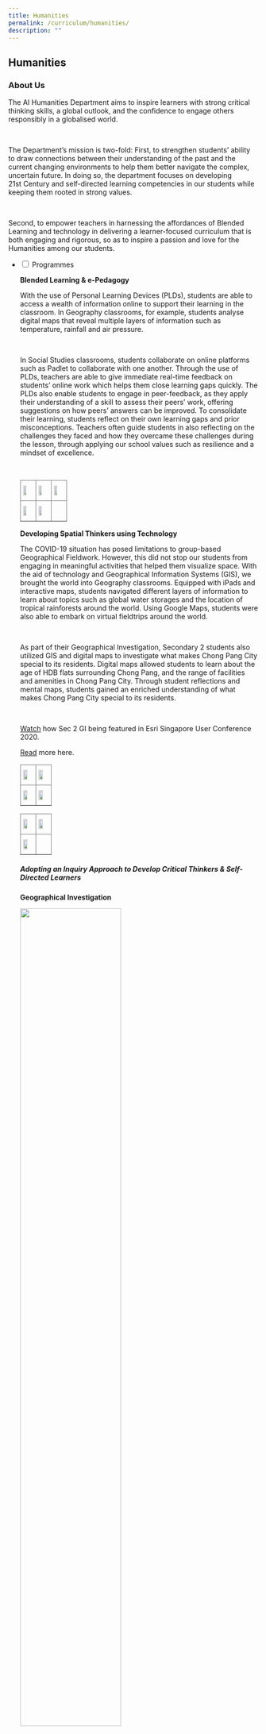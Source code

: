 ```yaml
---
title: Humanities
permalink: /curriculum/humanities/
description: ""
---
```

## Humanities
### About Us

<p>The AI Humanities Department aims to inspire learners with strong critical thinking skills, a global outlook, and the confidence to engage others responsibly in a globalised world.</p><br>


<p>The Department’s mission is two-fold: First, to strengthen students’ ability to draw connections between their understanding of the past and the current changing environments to help them better navigate the complex, uncertain future. In doing so, the department focuses on developing 21st&nbsp;Century and self-directed learning competencies in our students while keeping them rooted in strong values.</p><br>

<p>Second, to empower teachers in harnessing the affordances of Blended Learning and technology in delivering a learner-focused curriculum that is both engaging and rigorous, so as to inspire a passion and love for the Humanities among our students.</p>
<ul class="jekyllcodex_accordion">
<li><input id="accordion1" type="checkbox"> <label for="accordion1">Programmes</label>
<div>
<p><strong>Blended Learning &amp; e-Pedagogy</strong></p>
<p>With the use of Personal Learning Devices (PLDs), students are able to access a wealth of information online to support their learning in the classroom. In Geography classrooms, for example, students analyse digital maps that reveal multiple layers of information such as temperature, rainfall and air pressure.</p><br>

<p>In Social Studies classrooms, students collaborate on online platforms such as Padlet to collaborate with one another. Through the use of PLDs, teachers are able to give immediate real-time feedback on students’ online work which helps them close learning gaps quickly. The PLDs also enable students to engage in peer-feedback, as they apply their understanding of a skill to assess their peers’ work, offering suggestions on how peers’ answers can be improved. To consolidate their learning, students reflect on their own learning gaps and prior misconceptions. Teachers often guide students in also reflecting on the challenges they faced and how they overcame these challenges during the lesson, through applying our school values such as resilience and a mindset of excellence.</p><br>
	
<style type="text/css">
.tg  {border-collapse:collapse;border-spacing:0;}
.tg td{border-color:black;border-style:solid;border-width:1px;font-family:Arial, sans-serif;font-size:14px;
  overflow:hidden;padding:10px 5px;word-break:normal;}
.tg th{border-color:black;border-style:solid;border-width:1px;font-family:Arial, sans-serif;font-size:14px;
  font-weight:normal;overflow:hidden;padding:10px 5px;word-break:normal;}
.tg .tg-fymr{border-color:inherit;font-weight:bold;text-align:left;vertical-align:top}
.tg .tg-0pky{border-color:inherit;text-align:left;vertical-align:top}
</style>
<table class="tg">
<thead>
  <tr>
    <th class="tg-fymr"><img style="width: 55%;" src="/images/Picture1.jpg"></th>
    <th class="tg-fymr"><img style="width: 55%;" src="/images/Picture2.jpg"></th>
    <th class="tg-fymr"><img style="width: 55%;" src="/images/Picture3.jpg"></th>
  </tr>
</thead>
<tbody>
  <tr>
    <td class="tg-0pky"><img style="width: 55%;" src="/images/Picture4.jpg"></td>
    <td class="tg-0pky"><img style="width: 55%;" src="/images/Picture5.jpg"></td>
    <td class="tg-0pky"></td>
  </tr>
</tbody>
</table>
<p><strong>Developing Spatial Thinkers using Technology</strong></p>
 <p>The COVID-19 situation has posed limitations to group-based Geographical Fieldwork. However, this did not stop our students from engaging in meaningful activities that helped them visualize space. With the aid of technology and Geographical Information Systems (GIS), we brought the world into Geography classrooms. Equipped with iPads and interactive maps, students navigated different layers of information to learn about topics such as global water storages and the location of tropical rainforests around the world. Using Google Maps, students were also able to embark on virtual fieldtrips around the world.</p><br>

<p>As part of their Geographical Investigation, Secondary 2 students also utilized GIS and digital maps to investigate what makes Chong Pang City special to its residents. Digital maps allowed students to learn about the age of HDB flats surrounding Chong Pang, and the range of facilities and amenities in Chong Pang City. Through student reflections and mental maps, students gained an enriched understanding of what makes Chong Pang City special to its residents.</p><br>

 <p><a href="https://www.youtube.com/watch?v=lbIp4PZrUBg&amp;feature=emb_logo">Watch</a>&nbsp;how Sec 2 GI being featured in Esri Singapore User Conference 2020.  </p>
<p><a href="https://sites.google.com/moe.edu.sg/gisatmoe/geographies-of-yishun">Read</a>&nbsp;more here.</p>
<style type="text/css">
.tg  {border-collapse:collapse;border-spacing:0;}
.tg td{border-color:black;border-style:solid;border-width:1px;font-family:Arial, sans-serif;font-size:14px;
  overflow:hidden;padding:10px 5px;word-break:normal;}
.tg th{border-color:black;border-style:solid;border-width:1px;font-family:Arial, sans-serif;font-size:14px;
  font-weight:normal;overflow:hidden;padding:10px 5px;word-break:normal;}
.tg .tg-fymr{border-color:inherit;font-weight:bold;text-align:left;vertical-align:top}
.tg .tg-0pky{border-color:inherit;text-align:left;vertical-align:top}
</style>
<table class="tg">
<thead>
  <tr>
    <th class="tg-fymr"><img style="width: 65%;" src="/images/Tech1.jpg"></th>
    <th class="tg-fymr"><img style="width: 65%;" src="/images/Tech2.jpeg"></th>
  </tr>
</thead>
<tbody>
  <tr>
    <td class="tg-0pky"><img style="width: 65%;" src="/images/Tech3.jpg"></td>
    <td class="tg-0pky"><img style="width: 65%;" src="/images/Tech4.jpg"></td>
  </tr>
</tbody>
</table>
<style type="text/css">
.tg  {border-collapse:collapse;border-spacing:0;}
.tg td{border-color:black;border-style:solid;border-width:1px;font-family:Arial, sans-serif;font-size:14px;
  overflow:hidden;padding:10px 5px;word-break:normal;}
.tg th{border-color:black;border-style:solid;border-width:1px;font-family:Arial, sans-serif;font-size:14px;
  font-weight:normal;overflow:hidden;padding:10px 5px;word-break:normal;}
.tg .tg-fymr{border-color:inherit;font-weight:bold;text-align:left;vertical-align:top}
.tg .tg-0pky{border-color:inherit;text-align:left;vertical-align:top}
</style>
<table class="tg">
<thead>
  <tr>
    <th class="tg-fymr"><img style="width: 65%;" src="/images/Tech5.png"></th>
    <th class="tg-fymr"><img style="width: 65%;" src="/images/Tech6.jpg"></th>
  </tr>
</thead>
<tbody>
  <tr>
    <td class="tg-0pky"><img style="width: 65%;" src="/images/Tech7.jpg"></td>
    <td class="tg-0pky"></td>
  </tr>
</tbody>
</table>
	
<p></p><h5>Adopting an Inquiry Approach to Develop Critical Thinkers &amp; Self-Directed Learners</h5><p></p>
	<p><strong>Geographical Investigation</strong></p>
<img style="width: 65%;" src="/images/Picture6.jpg">
<p>With Singapore facing the challenges of an ageing population, our Secondary 2 students investigated if Yishun is an inclusive place for the elderly. With the ease in Covid-19 measurements, the students could finally embark on a learning journey! Students conducted independent field investigations on the inclusivity of facilities and walking paths in Chong Pang. At the end of the investigation, our Secondary 2 Geographers put on their thinking caps and came up with proposals to improve the facilities and walking paths of Chong Pang City, such as an increased number of benches as resting points for the elderly. Overall, the GI not only offered them an opportunity to hone their critical thinking skills but to also make a difference in the lives of others.</p>
	
<p><strong>Historical Investigation</strong></p>
<p>This year, the Secondary 2 students partook in an Historical Investigation activity where they explored the inquiry question: How did healthcare in Singapore change after 1965 to the late 1980s?.</p>
<p>Through the investigation, students were better able to understand the healthcare policies, infrastructure, and services introduced by the Singapore government since independence. Students were also excited to learn more about Encik Ahmad Ibrahim, whom our school is named after. Encik Ahmad Ibrahim had served as the Minister of Health from 1959-1961 and played a significant role in tackling healthcare issues from the spread of infectious diseases to improving the quality of healthcare services in Singapore.</p>
<style type="text/css">
.tg  {border-collapse:collapse;border-spacing:0;}
.tg td{border-color:black;border-style:solid;border-width:1px;font-family:Arial, sans-serif;font-size:14px;
  overflow:hidden;padding:10px 5px;word-break:normal;}
.tg th{border-color:black;border-style:solid;border-width:1px;font-family:Arial, sans-serif;font-size:14px;
  font-weight:normal;overflow:hidden;padding:10px 5px;word-break:normal;}
.tg .tg-fymr{border-color:inherit;font-weight:bold;text-align:left;vertical-align:top}
.tg .tg-0pky{border-color:inherit;text-align:left;vertical-align:top}
</style>
<table class="tg">
<thead>
  <tr>
    <th class="tg-fymr"><img style="width: 65%;" src="/images/HistoricalInvestigations1.jpg"></th>
    <th class="tg-fymr"><img style="width: 65%;" src="/images/HistoricalInvestigations2.jpg"></th>
  </tr>
</thead>
<tbody>
  <tr>
    <td class="tg-0pky"><img style="width: 65%;" src="/images/HistoricalInvestigations3.jpg"></td>
    <td class="tg-0pky"><img style="width: 65%;" src="/images/HistoricalInvestigations4.jpg"></td>
  </tr>
</tbody>
</table>
<img style="width: 45%;" src="/images/HistoricalInvestigations5.jpg">
<p></p><p><strong>Social Studies Investigation</strong></p>
<p>Through a digital virtual learning journey organised by Migrant X Me, our students (virtually) traversed the streets of Little India, Jalan Besar, and neighborhood. Our students took a tiny glimpse into the lives of migrant workers. Our students heard their struggles, their stories and the stigma migrant workers faced in Singapore. Drawing on the anecdotal evidence, diverse perspectives, and intensive research, our students unpacked the multifaceted issue. By undertaking Issues Investigation, our students scrutinized stereotypes, questioned their prejudices, and uncovered the complexities that shaped the issue. The students formed their conclusions and presented their findings in an infographic.</p><br>
<style type="text/css">
.tg  {border-collapse:collapse;border-spacing:0;}
.tg td{border-color:black;border-style:solid;border-width:1px;font-family:Arial, sans-serif;font-size:14px;
  overflow:hidden;padding:10px 5px;word-break:normal;}
.tg th{border-color:black;border-style:solid;border-width:1px;font-family:Arial, sans-serif;font-size:14px;
  font-weight:normal;overflow:hidden;padding:10px 5px;word-break:normal;}
.tg .tg-fymr{border-color:inherit;font-weight:bold;text-align:left;vertical-align:top}
.tg .tg-0pky{border-color:inherit;text-align:left;vertical-align:top}
</style>
<table class="tg">
<thead>
  <tr>
    <th class="tg-fymr"><img style="width: 55%;" src="/images/Picture10.jpg"></th>
    <th class="tg-fymr"><img style="width: 55%;" src="/images/Picture11.jpg"></th>
  </tr>
</thead>
<tbody>
  <tr>
    <td class="tg-0pky"><img style="width: 55%;" src="/images/Picture12.jpg"></td>
    <td class="tg-0pky"><img style="width: 55%;" src="/images/Picture13.jpg"></td>
  </tr>
</tbody>
</table>


</div></li><li><input id="accordion2" type="checkbox"> <label for="accordion2">Learning Beyond Classroom: Fostering a Joy of Learning</label>
<div>
	<p><strong>Humanites Head Out! Learning Journey</strong></p><p>Secondary Three History Elective students went for a learning journey to Fort Siloso to explore Singapore's only well-preserved coastal fort that served as part of the country's defences during World War Two. Students also enjoyed breathtaking panoramic views of Sentosa and parts of the Singapore city through a cable car ride on the Sentosa line. </p><br>
	
<style type="text/css">
.tg  {border-collapse:collapse;border-spacing:0;}
.tg td{border-color:black;border-style:solid;border-width:1px;font-family:Arial, sans-serif;font-size:14px;
  overflow:hidden;padding:10px 5px;word-break:normal;}
.tg th{border-color:black;border-style:solid;border-width:1px;font-family:Arial, sans-serif;font-size:14px;
  font-weight:normal;overflow:hidden;padding:10px 5px;word-break:normal;}
.tg .tg-fymr{border-color:inherit;font-weight:bold;text-align:left;vertical-align:top}
.tg .tg-0pky{border-color:inherit;text-align:left;vertical-align:top}
</style>
<table class="tg">
<thead>
  <tr>
    <th class="tg-fymr"><img style="width: 65%;" src="/images/Picture14.jpg"></th>
    <th class="tg-fymr"><img style="width: 65%;" src="/images/Picture15.jpg"></th>
  </tr>
</thead>
<tbody>
  <tr>
    <td class="tg-0pky"><img style="width: 65%;" src="/images/Picture16.jpg"></td>
    <td class="tg-0pky"><img style="width: 65%;" src="/images/Picture17.jpg"></td>
  </tr>
</tbody>
</table>
<p><strong>Humuanites Trip to Yogyakarta, Indonesia 2019</strong></p><br>
	<p>slideshow to be uploaded on google slides</p>
<p>During the June holiday break, the Humanities department conducted a 6-Day, 5 Night Learning Journey and cultural exchange programme to Yogyakarta, Indonesia for the Secondary Three Humanities students. The objective of the trip was to help students develop a greater appreciation towards Indonesian history and geography.</p><br>
  

<p>The students visited cultural landmarks in Yogyakarta such as Borobudur Temple and Ratu Boko temple, which are classified as UNSECO heritage sites around the world. These locations filled the students with wonder as they were better able to appreciate the deep religious ties that the people had within their culture. In addition, visits to the Old Benteng Vredeburg Fortress museum also served to provide students with greater insight into the Colonial history of Indonesia for the students. Apart from historical insights, the trip also served to provide students with an experiential learning opportunity to discover the beauty and ferocity of mother nature as well. Through the use of jeeps, the students explored the various segments of Mount Merapi to learn more about the impact of volcanic activities upon the livelihood of people. Afterwhich, by taking a leap of faith, the students absailied into Jomblang cave and were amazed by the process of cave formations. Lastly, the students also immersed themselves into the cultural practices of the people by participating in rice planting activities and Batik making sessions.</p><br>

<p>The students had great fun learning and exploring the sites in Yogyakarta. Through experiential learning, the students had gained a better understanding of the Humanities aspects of Indonesia and came back to Singapore with stronger ties among themselves and greater appreciation towards Singapore.</p>
</div>
</li>
<li><input id="accordion3" type="checkbox"> <label for="accordion3">Talent Development through Human Academy</label>
<div>
<p><strong>Geographical Challenge 2022</strong></p>
  
<p>The theme for the 26th edition of the NUS Geography Challenge (GC) 2022 is “Eco-Utopia: Blueprints for our Green Futures''. Through intellectually stimulating as well as creative and fun ways, the Challenge is an excellent platform for students to apply the geographical knowledge that they have learnt in school and to gain exposure to other sub-fields of the discipline. NUS GC aims to ignite students' passion and interest for the dynamic discipline of Geography.</p><br>  
  
  
<p><strong>Historical Scene Investigation Challenge 2022</strong></p>  
  
<p>The Historical Scene Investigation (H.S.I.) Challenge is an annual contest organised by the National Library Board, which promises an exciting experience for students to put their historical inquiry and research skills to the test. This year's contest commemorates the 80th anniversary of the Japanese,Occupation of Singapore during World War 2, in which students will investigate how primary sources are important in preserving the historical significance of the war.</p><br>  
  
<p>AISS sent 3 groups of students to the challenge, each creating a 3-minute video along with a written piece as part of their submission. We are proud to share that two groups clinched the Bronze Award and one group the Gold award in this nation-wide competition! </p><br>
  
<p>Congratulations to all teams!</p><br>  
  

<table class="iveo_table ives_tab_simple3 ive_eobj_center" width="521" style="margin: auto; outline: 0px; padding: 0px; border-collapse: collapse; clear: both; border: 1px solid rgb(170, 170, 170); color: rgb(46, 46, 46); font-family: Roboto, sans-serif; font-size: 18px; font-style: normal; font-variant-ligatures: normal; font-variant-caps: normal; font-weight: 400; letter-spacing: normal; orphans: 2; text-align: left; text-transform: none; white-space: normal; widows: 2; word-spacing: 0px; -webkit-text-stroke-width: 0px; background-color: rgb(255, 255, 255); text-decoration-thickness: initial; text-decoration-style: initial; text-decoration-color: initial;"><tbody style="margin: 0px; outline: 0px; padding: 0px;"><tr style="margin: 0px; outline: 0px; padding: 0px;"><td width="30" style="margin: 0px; outline: 0px; padding: 2px; text-align: center; border: 1px solid rgb(170, 170, 170);">No.<br style="margin: 0px; outline: 0px; padding: 0px;"></td><td width="318" style="margin: 0px; outline: 0px; padding: 2px; text-align: center; border: 1px solid rgb(170, 170, 170);">Name<br style="margin: 0px; outline: 0px; padding: 0px;"></td><td width="47" style="margin: 0px; outline: 0px; padding: 2px; text-align: center; border: 1px solid rgb(170, 170, 170);">Class<br style="margin: 0px; outline: 0px; padding: 0px;"></td><td width="125" style="margin: 0px; outline: 0px; padding: 2px; text-align: center; border: 1px solid rgb(170, 170, 170);">Award attained<br style="margin: 0px; outline: 0px; padding: 0px;"></td></tr><tr style="margin: 0px; outline: 0px; padding: 0px;"><td width="30" style="margin: 0px; outline: 0px; padding: 2px; text-align: center; border: 1px solid rgb(170, 170, 170);">1<br style="margin: 0px; outline: 0px; padding: 0px;"></td><td width="318" style="margin: 0px; outline: 0px; padding: 2px; text-align: center; border: 1px solid rgb(170, 170, 170);">Joellyn Yap Yanxi<br style="margin: 0px; outline: 0px; padding: 0px;"></td><td width="47" style="margin: 0px; outline: 0px; padding: 2px; text-align: center; border: 1px solid rgb(170, 170, 170);">1-E2<br style="margin: 0px; outline: 0px; padding: 0px;"></td><td width="125" style="margin: 0px; outline: 0px; padding: 2px; text-align: center; border: 1px solid rgb(170, 170, 170);">Bronze<br style="margin: 0px; outline: 0px; padding: 0px;"></td></tr><tr style="margin: 0px; outline: 0px; padding: 0px;"><td width="30" style="margin: 0px; outline: 0px; padding: 2px; text-align: center; border: 1px solid rgb(170, 170, 170);">2<br style="margin: 0px; outline: 0px; padding: 0px;"></td><td width="318" style="margin: 0px; outline: 0px; padding: 2px; text-align: center; border: 1px solid rgb(170, 170, 170);">Koh Ching Voon<br style="margin: 0px; outline: 0px; padding: 0px;"></td><td width="47" style="margin: 0px; outline: 0px; padding: 2px; text-align: center; border: 1px solid rgb(170, 170, 170);">1-E4<br style="margin: 0px; outline: 0px; padding: 0px;"></td><td width="125" style="margin: 0px; outline: 0px; padding: 2px; text-align: center; border: 1px solid rgb(170, 170, 170);">Bronze<br style="margin: 0px; outline: 0px; padding: 0px;"></td></tr><tr style="margin: 0px; outline: 0px; padding: 0px;"><td width="30" style="margin: 0px; outline: 0px; padding: 2px; text-align: center; border: 1px solid rgb(170, 170, 170);">3<br style="margin: 0px; outline: 0px; padding: 0px;"></td><td width="318" style="margin: 0px; outline: 0px; padding: 2px; text-align: center; border: 1px solid rgb(170, 170, 170);">Teo Zhe Ann<br style="margin: 0px; outline: 0px; padding: 0px;"></td><td width="47" style="margin: 0px; outline: 0px; padding: 2px; text-align: center; border: 1px solid rgb(170, 170, 170);">2-E1<br style="margin: 0px; outline: 0px; padding: 0px;"></td><td width="125" style="margin: 0px; outline: 0px; padding: 2px; text-align: center; border: 1px solid rgb(170, 170, 170);">Bronze<br style="margin: 0px; outline: 0px; padding: 0px;"></td></tr><tr style="margin: 0px; outline: 0px; padding: 0px;"><td width="30" style="margin: 0px; outline: 0px; padding: 2px; text-align: center; border: 1px solid rgb(170, 170, 170);">4<br style="margin: 0px; outline: 0px; padding: 0px;"></td><td width="318" style="margin: 0px; outline: 0px; padding: 2px; text-align: center; border: 1px solid rgb(170, 170, 170);">Toh Jin Yi Jamie<br style="margin: 0px; outline: 0px; padding: 0px;"></td><td width="47" style="margin: 0px; outline: 0px; padding: 2px; text-align: center; border: 1px solid rgb(170, 170, 170);">2-E1<br style="margin: 0px; outline: 0px; padding: 0px;"></td><td width="125" style="margin: 0px; outline: 0px; padding: 2px; text-align: center; border: 1px solid rgb(170, 170, 170);">Bronze<br style="margin: 0px; outline: 0px; padding: 0px;"></td></tr><tr style="margin: 0px; outline: 0px; padding: 0px;"><td width="30" style="margin: 0px; outline: 0px; padding: 2px; text-align: center; border: 1px solid rgb(170, 170, 170);">5<br style="margin: 0px; outline: 0px; padding: 0px;"></td><td width="318" style="margin: 0px; outline: 0px; padding: 2px; text-align: center; border: 1px solid rgb(170, 170, 170);">Zhang Jia Qi<br style="margin: 0px; outline: 0px; padding: 0px;"></td><td width="47" style="margin: 0px; outline: 0px; padding: 2px; text-align: center; border: 1px solid rgb(170, 170, 170);">2-E3<br style="margin: 0px; outline: 0px; padding: 0px;"></td><td width="125" style="margin: 0px; outline: 0px; padding: 2px; text-align: center; border: 1px solid rgb(170, 170, 170);">Bronze<br style="margin: 0px; outline: 0px; padding: 0px;"></td></tr><tr style="margin: 0px; outline: 0px; padding: 0px;"><td width="30" style="margin: 0px; outline: 0px; padding: 2px; text-align: center; border: 1px solid rgb(170, 170, 170);">6<br style="margin: 0px; outline: 0px; padding: 0px;"></td><td width="318" style="margin: 0px; outline: 0px; padding: 2px; text-align: center; border: 1px solid rgb(170, 170, 170);">Nur Amberlina Binte Abdul Rahim<br style="margin: 0px; outline: 0px; padding: 0px;"></td><td width="47" style="margin: 0px; outline: 0px; padding: 2px; text-align: center; border: 1px solid rgb(170, 170, 170);">2-E3<br style="margin: 0px; outline: 0px; padding: 0px;"></td><td width="125" style="margin: 0px; outline: 0px; padding: 2px; text-align: center; border: 1px solid rgb(170, 170, 170);">Bronze<br style="margin: 0px; outline: 0px; padding: 0px;"></td></tr><tr style="margin: 0px; outline: 0px; padding: 0px;"><td width="30" style="margin: 0px; outline: 0px; padding: 2px; text-align: center; border: 1px solid rgb(170, 170, 170);">7<br style="margin: 0px; outline: 0px; padding: 0px;"></td><td width="318" style="margin: 0px; outline: 0px; padding: 2px; text-align: center; border: 1px solid rgb(170, 170, 170);">Nur Insyirah Shafiqah Binte Mohammad Khafidz<br style="margin: 0px; outline: 0px; padding: 0px;"></td><td width="47" style="margin: 0px; outline: 0px; padding: 2px; text-align: center; border: 1px solid rgb(170, 170, 170);">2-E3<br style="margin: 0px; outline: 0px; padding: 0px;"></td><td width="125" style="margin: 0px; outline: 0px; padding: 2px; text-align: center; border: 1px solid rgb(170, 170, 170);">Bronze<br style="margin: 0px; outline: 0px; padding: 0px;"></td></tr><tr style="margin: 0px; outline: 0px; padding: 0px;"><td width="30" style="margin: 0px; outline: 0px; padding: 2px; text-align: center; border: 1px solid rgb(170, 170, 170);">8<br style="margin: 0px; outline: 0px; padding: 0px;"></td><td width="318" style="margin: 0px; outline: 0px; padding: 2px; text-align: center; border: 1px solid rgb(170, 170, 170);">Ong Yi Nuo Angelina<br style="margin: 0px; outline: 0px; padding: 0px;"></td><td width="47" style="margin: 0px; outline: 0px; padding: 2px; text-align: center; border: 1px solid rgb(170, 170, 170);">2-E3<br style="margin: 0px; outline: 0px; padding: 0px;"></td><td width="125" style="margin: 0px; outline: 0px; padding: 2px; text-align: center; border: 1px solid rgb(170, 170, 170);">Bronze<br style="margin: 0px; outline: 0px; padding: 0px;"></td></tr><tr style="margin: 0px; outline: 0px; padding: 0px;"><td width="30" style="margin: 0px; outline: 0px; padding: 2px; text-align: center; border: 1px solid rgb(170, 170, 170);">9<br style="margin: 0px; outline: 0px; padding: 0px;"></td><td width="318" style="margin: 0px; outline: 0px; padding: 2px; text-align: center; border: 1px solid rgb(170, 170, 170);">Anagha Jiji<br style="margin: 0px; outline: 0px; padding: 0px;"></td><td width="47" style="margin: 0px; outline: 0px; padding: 2px; text-align: center; border: 1px solid rgb(170, 170, 170);">2-E3<br style="margin: 0px; outline: 0px; padding: 0px;"></td><td width="125" style="margin: 0px; outline: 0px; padding: 2px; text-align: center; border: 1px solid rgb(170, 170, 170);">Gold<br style="margin: 0px; outline: 0px; padding: 0px;"></td></tr><tr style="margin: 0px; outline: 0px; padding: 0px;"><td width="30" style="margin: 0px; outline: 0px; padding: 2px; text-align: center; border: 1px solid rgb(170, 170, 170);">10<br style="margin: 0px; outline: 0px; padding: 0px;"></td><td width="318" style="margin: 0px; outline: 0px; padding: 2px; text-align: center; border: 1px solid rgb(170, 170, 170);">Ang En Xin, Alyssa<br style="margin: 0px; outline: 0px; padding: 0px;"></td><td width="47" style="margin: 0px; outline: 0px; padding: 2px; text-align: center; border: 1px solid rgb(170, 170, 170);">2-E3<br style="margin: 0px; outline: 0px; padding: 0px;"></td><td width="125" style="margin: 0px; outline: 0px; padding: 2px; text-align: center; border: 1px solid rgb(170, 170, 170);">Gold<br style="margin: 0px; outline: 0px; padding: 0px;"></td></tr><tr style="margin: 0px; outline: 0px; padding: 0px;"><td width="30" style="margin: 0px; outline: 0px; padding: 2px; text-align: center; border: 1px solid rgb(170, 170, 170);">11<br style="margin: 0px; outline: 0px; padding: 0px;"></td><td width="318" style="margin: 0px; outline: 0px; padding: 2px; text-align: center; border: 1px solid rgb(170, 170, 170);">Muthukrishnan Nethra<br style="margin: 0px; outline: 0px; padding: 0px;"></td><td width="47" style="margin: 0px; outline: 0px; padding: 2px; text-align: center; border: 1px solid rgb(170, 170, 170);">2-E3<br style="margin: 0px; outline: 0px; padding: 0px;"></td><td width="125" style="margin: 0px; outline: 0px; padding: 2px; text-align: center; border: 1px solid rgb(170, 170, 170);">Gold<br style="margin: 0px; outline: 0px; padding: 0px;"></td></tr><tr style="margin: 0px; outline: 0px; padding: 0px;"><td width="30" style="margin: 0px; outline: 0px; padding: 2px; text-align: center; border: 1px solid rgb(170, 170, 170);">12<br style="margin: 0px; outline: 0px; padding: 0px;"></td><td width="318" style="margin: 0px; outline: 0px; padding: 2px; text-align: center; border: 1px solid rgb(170, 170, 170);">Heng Si Min<br style="margin: 0px; outline: 0px; padding: 0px;"></td><td width="47" style="margin: 0px; outline: 0px; padding: 2px; text-align: center; border: 1px solid rgb(170, 170, 170);">2-E3<br style="margin: 0px; outline: 0px; padding: 0px;"></td><td width="125" style="margin: 0px; outline: 0px; padding: 2px; text-align: center; border: 1px solid rgb(170, 170, 170);">Gold<br style="margin: 0px; outline: 0px; padding: 0px;"></td></tr></tbody></table>

<p><strong>MOE History Challenge 2022</strong></p>  
  
<p>The MOE History Challenge aims to help students showcase and apply their conceptual understanding of the subject across different historical periods. Two of our AI gentlemen were offered positions in MOE's History Talent Development Programme!</p><br>
  
<p>Our students went through a rigorous selection process in August, in the form of a nationwide challenge that consisted of 3 sections, multiple-choice, short answer and open-ended questions. These questions were attempted individually via SLS. Questions asked during this challenge were mostly outside of what they learn in the curriculum and designed to seek out students who can think analytically and critically with regards to the subject discipline. We would like to extend our heartiest congratulations to our two AI gentlemen for applying their critical thinking skills beyond the classroom:</p>
<p>RION OH YU BIN (3-E2)<br>
	WONG ZHONG XIAN JOSH (3-E2)</p>

<p><strong>National Youth Environment Conference 2022</strong></p>  
  
<p>At the National Youth Environment Conference (NYEC) this year, our students put on their thinking hats and critical thinking lenses to research on one of three topics related to the environment: sustainable energy amidst climate change, sustainable water management and sustainable transport in cities. They each adopted the perspectives of different countries such as Germany, Nepal, Turkey and Singapore to present their position papers at a conference styled very closely to the United Nations’ model.</p><br>
  
<p>A heartiest congratulations to Sankar Gowri from 3E1 who won the best position paper for her critical insights on water conservation in Singapore. Gowri has learnt that even simple actions like having a shorter shower time or using a mug of water while brushing your teeth instead of leaving the tap open can create a major difference. Through this experience, students expanded their knowledge of global environment issues and showcased their communication skills as they worked with fellow delegates from different countries to come up with feasible solutions that will benefit the world.</p><br>
<img style="width: 55%;" src="/images/Picture21.jpg">
<img style="width: 55%;" src="/images/Picture22.jpg">
<img style="width: 55%;" src="/images/Picture23.jpg">
<p><strong>Raffles Model United Nations Conference 2022</strong></p>  
<p>Four of our students took up the challenge of participating in the prestigious Raffles Model United Nations (RMUN) this year with the theme of ‘Discord under Heaven’. They worked in pairs as double delegates, representing the countries of Korea and Germany in the issues of the Myanmar coup and Crimean crisis respectively. Through this experience, our students reflected on the increasing tumult faced by established political orders and how recent foreign policy decisions have irreversibly changed geopolitics, as well as the possible solutions that might emerge in response to such adversity. They also had the exclusive experience of learning from an expert sharing session by retired Singapore diplomat Mr Bilahari Kausikan. Our delegates showed poise and eloquence when presenting their views and we were very proud to have them representing the school!</p>
<img style="width: 55%;" src="/images/Picture24.jpg">
<img style="width: 55%;" src="/images/Picture25.jpg">
<img style="width: 55%;" src="/images/Picture26.jpg">
<p><strong>Founders' Memorial Day 2022</strong></p> 
<p>In 2022, selected Secondary 2 students participated in the Student Archivist Oral History Project. Working in groups, students conducted interviews to find out more about what healthcare was like in Singapore from the 1950s to 1980s. Through the stories and memories of their interviewees, students grew to better understand the challenges, beliefs and values of our founding fathers that helped shape SIngapore to what it is today.</p><br>
  
We are proud to share that the oral history interview for one of our teams was selected for a professional film production! Keep a lookout for their video at various museums and at the upcoming Founders’ Memorial at Gardens by the Bay.<p></p><br>
<img style="width: 55%;" src="/images/Picture27.jpg">
<img style="width: 55%;" src="/images/Picture28.jpg">

</div></li><li><input id="accordion4" type="checkbox"> <label for="accordion4">Organisation Chart</label>
<div>
<table class="iveo_table ives_tab_simple3 ive_eobj_center" style="margin: auto; outline: 0px; padding: 0px; border-collapse: collapse; clear: both; border: 1px solid rgb(170, 170, 170); color: rgb(46, 46, 46); font-family: Roboto, sans-serif; font-size: 18px; font-style: normal; font-variant-ligatures: normal; font-variant-caps: normal; font-weight: 400; letter-spacing: normal; orphans: 2; text-align: left; text-transform: none; white-space: normal; widows: 2; word-spacing: 0px; -webkit-text-stroke-width: 0px; background-color: rgb(255, 255, 255); text-decoration-thickness: initial; text-decoration-style: initial; text-decoration-color: initial; width: 480px;"><tbody style="margin: 0px; outline: 0px; padding: 0px;"><tr style="margin: 0px; outline: 0px; padding: 0px;"><td style="margin: 0px; outline: 0px; padding: 2px; text-align: center; border: 1px solid rgb(170, 170, 170);">Ms Carol Ann Martin (HOD / Humanities)</td></tr><tr style="margin: 0px; outline: 0px; padding: 0px;"><td style="margin: 0px; outline: 0px; padding: 2px; text-align: center; border: 1px solid rgb(170, 170, 170);">Mr Siva Balan (HOD/ CCE)</td></tr><tr style="margin: 0px; outline: 0px; padding: 0px;"><td style="margin: 0px; outline: 0px; padding: 2px; text-align: center; border: 1px solid rgb(170, 170, 170);">Mr Chong Wensheng (SH/ CCE)</td></tr><tr style="margin: 0px; outline: 0px; padding: 0px;"><td style="margin: 0px; outline: 0px; padding: 2px; text-align: center; border: 1px solid rgb(170, 170, 170);">Ms Doris Lee (ST/ Geography)</td></tr><tr style="margin: 0px; outline: 0px; padding: 0px;"><td style="margin: 0px; outline: 0px; padding: 2px; text-align: center; border: 1px solid rgb(170, 170, 170);">Mr Teo Chee Siong (ST/ POA)</td></tr><tr><td style="margin: 0px; outline: 0px; padding: 2px; text-align: center; border: 1px solid rgb(170, 170, 170);">Ms Wang Xuejuan</td></tr><tr style="margin: 0px; outline: 0px; padding: 0px;"><td style="margin: 0px; outline: 0px; padding: 2px; text-align: center; border: 1px solid rgb(170, 170, 170);">Ms Khoo Tee Mian</td></tr><tr style="margin: 0px; outline: 0px; padding: 0px;"><td style="margin: 0px; outline: 0px; padding: 2px; text-align: center; border: 1px solid rgb(170, 170, 170);">Ms Tay Liling</td></tr><tr style="margin: 0px; outline: 0px; padding: 0px;"><td style="margin: 0px; outline: 0px; padding: 2px; text-align: center; border: 1px solid rgb(170, 170, 170);">Ms Theresa Ong Hwee Fang</td></tr><tr style="margin: 0px; outline: 0px; padding: 0px;"><td style="margin: 0px; outline: 0px; padding: 2px; text-align: center; border: 1px solid rgb(170, 170, 170);">Ms Farhanah Abdullah Sani</td></tr><tr style="margin: 0px; outline: 0px; padding: 0px;"><td style="margin: 0px; outline: 0px; padding: 2px; text-align: center; border: 1px solid rgb(170, 170, 170);">Ms Lui Ying Jie</td></tr><tr style="margin: 0px; outline: 0px; padding: 0px;"><td style="margin: 0px; outline: 0px; padding: 2px; text-align: center; border: 1px solid rgb(170, 170, 170);">Ms Nur Syakira Binte Zamri</td></tr><tr style="margin: 0px; outline: 0px; padding: 0px;"><td style="margin: 0px; outline: 0px; padding: 2px; text-align: center; border: 1px solid rgb(170, 170, 170);">Ms Ang Xin Ru, Ruby</td></tr><tr style="margin: 0px; outline: 0px; padding: 0px;"><td style="margin: 0px; outline: 0px; padding: 2px; text-align: center; border: 1px solid rgb(170, 170, 170);">Ms Hanna Diyana Binte Azahar</td></tr><tr style="margin: 0px; outline: 0px; padding: 0px;"><td style="margin: 0px; outline: 0px; padding: 2px; text-align: center; border: 1px solid rgb(170, 170, 170);">Ms Tan Wiphaporn</td></tr></tbody></table></div></li></ul>